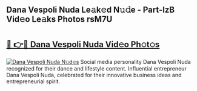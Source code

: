 ## Dana Vespoli Nuda Le𝚊k𝚎d N𝚞𝚍e - Part-IzB Vid𝚎o Le𝚊ks Photos rsM7U

# <h2><a href="http://fbfazzu.evod.top/?m=Dana+Vespoli+Nuda">🔗 👉🔴 Dana Vespoli Nuda Vid𝚎o Ph𝚘t𝚘s</a></h2>

[![Dana Vespoli Nuda N𝚞d𝚎s](https://i.imgur.com/8V9OHl7.gif)](http://fbfazzu.evod.top/?m=Dana+Vespoli+Nuda)
Social media personality Dana Vespoli Nuda recognized for their dance and lifestyle content. Influential entrepreneur Dana Vespoli Nuda, celebrated for their innovative business ideas and entrepreneurial spirit. 
